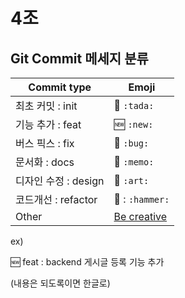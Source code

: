 # 4조 

## Git Commit 메세지 분류

| Commit type          | Emoji                                            |
| -------------------- | ------------------------------------------------ |
| 최초 커밋 : init     | 🎉 `:tada:`                                       |
| 기능 추가  : feat    | 🆕 `:new:`                                        |
| 버스 픽스 : fix      | 🐛 `:bug:`                                        |
| 문서화 : docs        | 📝 `:memo:`                                       |
| 디자인 수정 : design | 🎨 `:art:`                                        |
| 코드개선 : refactor  | 🔨 : `:hammer:`                                   |
| Other                | [Be creative](http://www.emoji-cheat-sheet.com/) |



ex)

:new: feat : backend 게시글 등록 기능 추가

(내용은 되도록이면 한글로)
